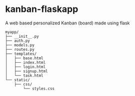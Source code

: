 # kanban-flaskapp
A web based personalized Kanban (board) made using flask

```app structure
myapp/
├── __init__.py
├── auth.py
├── models.py
├── routes.py
├── templates/
│   ├── base.html
│   ├── index.html
│   ├── login.html
│   ├── signup.html
│   └── task.html
└── static/
    ├── css/
        └── styles.css
